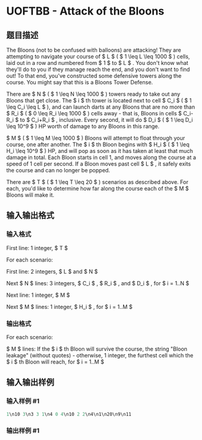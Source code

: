 # UOFTBB - Attack of the Bloons

## 题目描述

The Bloons (not to be confused with balloons) are attacking! They are attempting to navigate your course of $ L $ ( $ 1 \leq L \leq 1000 $ ) cells, laid out in a row and numbered from $ 1 $ to $ L $ . You don't know what they'll do to you if they manage reach the end, and you don't want to find out! To that end, you've constructed some defensive towers along the course. You might say that this is a Bloons Tower Defense.

There are $ N $ ( $ 1 \leq N \leq 1000 $ ) towers ready to take out any Bloons that get close. The $ i $ th tower is located next to cell $ C_i $ ( $ 1 \leq C_i \leq L $ ), and can launch darts at any Bloons that are no more than $ R_i $ ( $ 0 \leq R_i \leq 1000 $ ) cells away - that is, Bloons in cells $ C_i-R_i $ to $ C_i+R_i $ , inclusive. Every second, it will do $ D_i $ ( $ 1 \leq D_i \leq 10^9 $ ) HP worth of damage to any Bloons in this range.

$ M $ ( $ 1 \leq M \leq 1000 $ ) Bloons will attempt to float through your course, one after another. The $ i $ th Bloon begins with $ H_i $ ( $ 1 \leq H_i \leq 10^9 $ ) HP, and will pop as soon as it has taken at least that much damage in total. Each Bloon starts in cell 1, and moves along the course at a speed of 1 cell per second. If a Bloon moves past cell $ L $ , it safely exits the course and can no longer be popped.

There are $ T $ ( $ 1 \leq T \leq 20 $ ) scenarios as described above. For each, you'd like to determine how far along the course each of the $ M $ Bloons will make it.

## 输入输出格式

### 输入格式

First line: 1 integer, $ T $

For each scenario:

First line: 2 integers, $ L $ and $ N $

Next $ N $ lines: 3 integers, $ C_i $ , $ R_i $ , and $ D_i $ , for $ i = 1..N $

Next line: 1 integer, $ M $

Next $ M $ lines: 1 integer, $ H_i $ , for $ i = 1..M $

### 输出格式

For each scenario:

$ M $ lines: If the $ i $ th Bloon will survive the course, the string "Bloon leakage" (without quotes) - otherwise, 1 integer, the furthest cell which the $ i $ th Bloon will reach, for $ i = 1..M $

## 输入输出样例

### 输入样例 #1

```cpp
1\n10 3\n3 3 1\n4 0 4\n10 2 2\n4\n1\n20\n9\n11
```


### 输出样例 #1

```cpp

```

